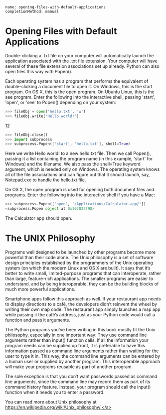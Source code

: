 ```ngMeta
name: opening-files-with-default-applications
completionMethod: manual
```
# Opening Files with Default Applications
Double-clicking a .txt file on your computer will automatically launch the application associated with the .txt file extension. Your computer will have several of these file extension associations set up already. Python can also open files this way with Popen().

Each operating system has a program that performs the equivalent of double-clicking a document file to open it. On Windows, this is the start program. On OS X, this is the open program. On Ubuntu Linux, this is the see program. Enter the following into the interactive shell, passing 'start', 'open', or 'see' to Popen() depending on your system:

```python
>>> fileObj = open('hello.txt', 'w')
>>> fileObj.write('Hello world!')
```
12
```python
>>> fileObj.close()
>>> import subprocess
>>> subprocess.Popen(['start', 'hello.txt'], shell=True)
```
Here we write Hello world! to a new hello.txt file. Then we call Popen(), passing it a list containing the program name (in this example, 'start' for Windows) and the filename. We also pass the shell=True keyword argument, which is needed only on Windows. The operating system knows all of the file associations and can figure out that it should launch, say, Notepad.exe to handle the hello.txt file.

On OS X, the open program is used for opening both document files and programs. Enter the following into the interactive shell if you have a Mac:

```python
>>> subprocess.Popen(['open', '/Applications/Calculator.app/'])
<subprocess.Popen object at 0x10202ff98>
```
The Calculator app should open.

# The UNIX Philosophy

Programs well designed to be launched by other programs become more powerful than their code alone. The Unix philosophy is a set of software design principles established by the programmers of the Unix operating system (on which the modern Linux and OS X are built). It says that it’s better to write small, limited-purpose programs that can interoperate, rather than large, feature-rich applications. The smaller programs are easier to understand, and by being interoperable, they can be the building blocks of much more powerful applications.

Smartphone apps follow this approach as well. If your restaurant app needs to display directions to a café, the developers didn’t reinvent the wheel by writing their own map code. The restaurant app simply launches a map app while passing it the café’s address, just as your Python code would call a function and pass it arguments.

The Python programs you’ve been writing in this book mostly fit the Unix philosophy, especially in one important way: They use command line arguments rather than input() function calls. If all the information your program needs can be supplied up front, it is preferable to have this information passed as command line arguments rather than waiting for the user to type it in. This way, the command line arguments can be entered by a human user or supplied by another program. This interoperable approach will make your programs reusable as part of another program.

The sole exception is that you don’t want passwords passed as command line arguments, since the command line may record them as part of its command history feature. Instead, your program should call the input() function when it needs you to enter a password.

You can read more about Unix philosophy at <span><a href=" https://en.wikipedia.org/wiki/Unix_philosophy/."> https://en.wikipedia.org/wiki/Unix_philosophy/.</a></span>